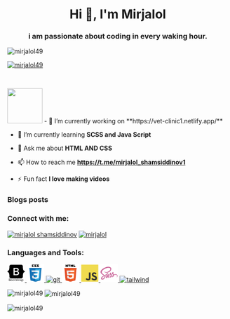 <h1 align="center">Hi 👋, I'm Mirjalol</h1>
<h3 align="center">i am passionate about coding in every waking hour.</h3>

<p align="left"> <img src="https://komarev.com/ghpvc/?username=mirjalol49&label=Profile%20views&color=0e75b6&style=flat" alt="mirjalol49" /> </p>

<p align="left"> <a href="https://github.com/ryo-ma/github-profile-trophy"><img src="https://github-profile-trophy.vercel.app/?username=mirjalol49" alt="mirjalol49" /></a> </p>

<p align="left"> <a href="https://twitter.com/" target="blank"><img src="https://img.shields.io/twitter/follow/?logo=twitter&style=for-the-badge" alt="" /></a> </p>
<img src="<iframe src="https://giphy.com/embed/du3J3cXyzhj75IOgvA" width="80" height="80" frameBorder="0" class="giphy-embed" allowFullScreen></iframe>
- 🔭 I’m currently working on **https://vet-clinic1.netlify.app/**

- 🌱 I’m currently learning **SCSS and Java Script**

- 💬 Ask me about **HTML AND CSS**

- 📫 How to reach me **https://t.me/mirjalol_shamsiddinov1**

- ⚡ Fun fact **I love making videos**

### Blogs posts
<!-- BLOG-POST-LIST:START -->
<!-- BLOG-POST-LIST:END -->

<h3 align="left">Connect with me:</h3>
<p align="left">
<a href="https://dev.to/mirjalol shamsiddinov" target="blank"><img align="center" src="https://raw.githubusercontent.com/rahuldkjain/github-profile-readme-generator/master/src/images/icons/Social/devto.svg" alt="mirjalol shamsiddinov" height="30" width="40" /></a>
<a href="https://www.youtube.com/c/mirjalol" target="blank"><img align="center" src="https://raw.githubusercontent.com/rahuldkjain/github-profile-readme-generator/master/src/images/icons/Social/youtube.svg" alt="mirjalol" height="30" width="40" /></a>
</p>

<h3 align="left">Languages and Tools:</h3>
<p align="left"> <a href="https://getbootstrap.com" target="_blank" rel="noreferrer"> <img src="https://raw.githubusercontent.com/devicons/devicon/master/icons/bootstrap/bootstrap-plain-wordmark.svg" alt="bootstrap" width="40" height="40"/> </a> <a href="https://www.w3schools.com/css/" target="_blank" rel="noreferrer"> <img src="https://raw.githubusercontent.com/devicons/devicon/master/icons/css3/css3-original-wordmark.svg" alt="css3" width="40" height="40"/> </a> <a href="https://git-scm.com/" target="_blank" rel="noreferrer"> <img src="https://www.vectorlogo.zone/logos/git-scm/git-scm-icon.svg" alt="git" width="40" height="40"/> </a> <a href="https://www.w3.org/html/" target="_blank" rel="noreferrer"> <img src="https://raw.githubusercontent.com/devicons/devicon/master/icons/html5/html5-original-wordmark.svg" alt="html5" width="40" height="40"/> </a> <a href="https://developer.mozilla.org/en-US/docs/Web/JavaScript" target="_blank" rel="noreferrer"> <img src="https://raw.githubusercontent.com/devicons/devicon/master/icons/javascript/javascript-original.svg" alt="javascript" width="40" height="40"/> </a> <a href="https://sass-lang.com" target="_blank" rel="noreferrer"> <img src="https://raw.githubusercontent.com/devicons/devicon/master/icons/sass/sass-original.svg" alt="sass" width="40" height="40"/> </a> <a href="https://tailwindcss.com/" target="_blank" rel="noreferrer"> <img src="https://www.vectorlogo.zone/logos/tailwindcss/tailwindcss-icon.svg" alt="tailwind" width="40" height="40"/> </a> </p>

<p><img align="left" src="https://github-readme-stats.vercel.app/api/top-langs?username=mirjalol49&show_icons=true&locale=en&layout=compact" alt="mirjalol49" /></p>

<p>&nbsp;<img align="center" src="https://github-readme-stats.vercel.app/api?username=mirjalol49&show_icons=true&locale=en" alt="mirjalol49" /></p>

<p><img align="center" src="https://github-readme-streak-stats.herokuapp.com/?user=mirjalol49&" alt="mirjalol49" /></p>
